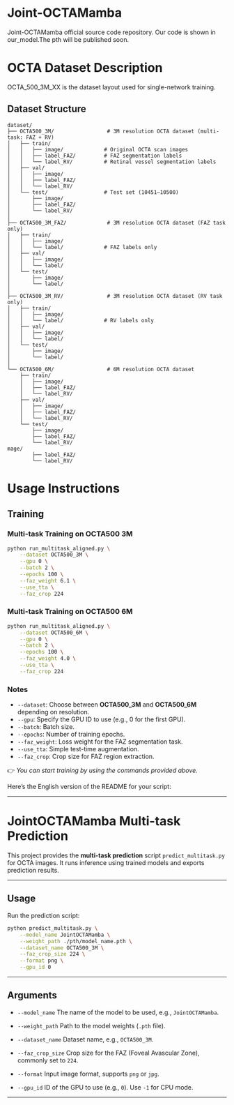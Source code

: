# Joint-OCTAMamba
Joint-OCTAMamba official source code repository.
Our code is shown in our_model.The pth will be published soon.
# OCTA Dataset Description
OCTA_500_3M_XX is the dataset layout used for single-network training.
## Dataset Structure
```
dataset/
├── OCTA500_3M/                 # 3M resolution OCTA dataset (multi-task: FAZ + RV)
│   ├── train/
│   │   ├── image/             # Original OCTA scan images
│   │   ├── label_FAZ/         # FAZ segmentation labels
│   │   └── label_RV/          # Retinal vessel segmentation labels
│   ├── val/
│   │   ├── image/
│   │   ├── label_FAZ/
│   │   └── label_RV/
│   └── test/                  # Test set (10451–10500)
│       ├── image/
│       ├── label_FAZ/
│       └── label_RV/
│
├── OCTA500_3M_FAZ/             # 3M resolution OCTA dataset (FAZ task only)
│   ├── train/
│   │   ├── image/
│   │   └── label/             # FAZ labels only
│   ├── val/
│   │   ├── image/
│   │   └── label/
│   └── test/
│       ├── image/
│       └── label/
│
├── OCTA500_3M_RV/              # 3M resolution OCTA dataset (RV task only)
│   ├── train/
│   │   ├── image/
│   │   └── label/             # RV labels only
│   ├── val/
│   │   ├── image/
│   │   └── label/
│   └── test/
│       ├── image/
│       └── label/
│
└── OCTA500_6M/                 # 6M resolution OCTA dataset
    ├── train/
    │   ├── image/
    │   ├── label_FAZ/
    │   └── label_RV/
    ├── val/
    │   ├── image/
    │   ├── label_FAZ/
    │   └── label_RV/
    └── test/
        ├── image/
        ├── label_FAZ/
        └── label_RV/
mage/
        ├── label_FAZ/
        └── label_RV/
```
# Usage Instructions
## Training
### Multi-task Training on OCTA500 3M

```bash
python run_multitask_aligned.py \
    --dataset OCTA500_3M \
    --gpu 0 \
    --batch 2 \
    --epochs 100 \
    --faz_weight 6.1 \
    --use_tta \
    --faz_crop 224
```

### Multi-task Training on OCTA500 6M

```bash
python run_multitask_aligned.py \
    --dataset OCTA500_6M \
    --gpu 0 \
    --batch 2 \
    --epochs 100 \
    --faz_weight 4.0 \
    --use_tta \
    --faz_crop 224
```

### Notes

* `--dataset`: Choose between **OCTA500\_3M** and **OCTA500\_6M** depending on resolution.
* `--gpu`: Specify the GPU ID to use (e.g., 0 for the first GPU).
* `--batch`: Batch size.
* `--epochs`: Number of training epochs.
* `--faz_weight`: Loss weight for the FAZ segmentation task.
* `--use_tta`: Simple test-time augmentation.
* `--faz_crop`: Crop size for FAZ region extraction.

👉 *You can start training by using the commands provided above.*

Here’s the English version of the README for your script:

---

# JointOCTAMamba Multi-task Prediction

This project provides the **multi-task prediction** script `predict_multitask.py` for OCTA images. It runs inference using trained models and exports prediction results.

---

## Usage

Run the prediction script:

```bash
python predict_multitask.py \
    --model_name JointOCTAMamba \
    --weight_path ./pth/model_name.pth \
    --dataset_name OCTA500_3M \
    --faz_crop_size 224 \
    --format png \
    --gpu_id 0
```

---

## Arguments

* `--model_name`
  The name of the model to be used, e.g., `JointOCTAMamba`.

* `--weight_path`
  Path to the model weights (`.pth` file).

* `--dataset_name`
  Dataset name, e.g., `OCTA500_3M`.

* `--faz_crop_size`
  Crop size for the FAZ (Foveal Avascular Zone), commonly set to `224`.

* `--format`
  Input image format, supports `png` or `jpg`.

* `--gpu_id`
  ID of the GPU to use (e.g., `0`). Use `-1` for CPU mode.

---



